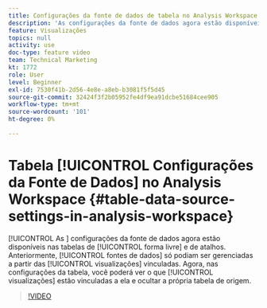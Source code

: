 ```yaml
---
title: Configurações da fonte de dados de tabela no Analysis Workspace
description: 'As configurações da fonte de dados agora estão disponíveis nas tabelas de forma livre e coorte. Anteriormente, as fontes de dados só podiam ser gerenciadas a partir das visualizações vinculadas. Agora, nas configurações da tabela, você poderá ver quais visualizações estão vinculadas a ela e ocultar a própria tabela de origem. '
feature: Visualizações
topics: null
activity: use
doc-type: feature video
team: Technical Marketing
kt: 1772
role: User
level: Beginner
exl-id: 7530f41b-2d56-4e8e-a8eb-b3081f5f5d45
source-git-commit: 32424f3f2b05952fe4df9ea91dcbe51684cee905
workflow-type: tm+mt
source-wordcount: '101'
ht-degree: 0%

---
```


# Tabela [!UICONTROL Configurações da Fonte de Dados] no Analysis Workspace {#table-data-source-settings-in-analysis-workspace}

[!UICONTROL As ] configurações da fonte de dados agora estão disponíveis nas tabelas de  [!UICONTROL forma livre]  e de   atalhos. Anteriormente, [!UICONTROL fontes de dados] só podiam ser gerenciadas a partir das [!UICONTROL visualizações] vinculadas. Agora, nas configurações da tabela, você poderá ver o que [!UICONTROL visualizações] estão vinculadas a ela e ocultar a própria tabela de origem.

>[!VIDEO](https://video.tv.adobe.com/v/23558/?quality=12)

